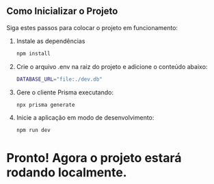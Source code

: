 ## Como Inicializar o Projeto

Siga estes passos para colocar o projeto em funcionamento:

1. Instale as dependências  
   ```bash
   npm install

2. Crie o arquivo .env na raiz do projeto e adicione o conteúdo abaixo:
   ```bash
   DATABASE_URL="file:./dev.db"

3. Gere o cliente Prisma executando:
   ```bash
   npx prisma generate

4. Inicie a aplicação em modo de desenvolvimento:
   ```bash
   npm run dev

# Pronto! Agora o projeto estará rodando localmente.
